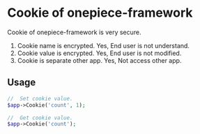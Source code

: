 Cookie of onepiece-framework
===

 Cookie of onepiece-framework is very secure.

1. Cookie name is encrypted. Yes, End user is not understand.
1. Cookie value is encrypted. Yes, End user is not modified.
1. Cookie is separate other app. Yes, Not access other app.

## Usage

```php
//  Set cookie value.
$app->Cookie('count', 1);

//  Get cookie value.
$app->Cookie('count');
```
